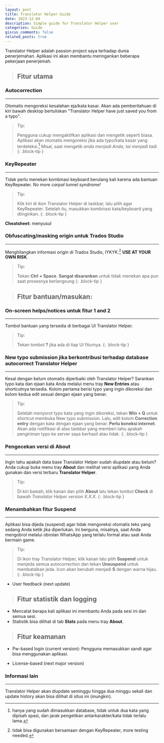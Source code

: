 ```yaml
---
layout: post
title: Translator Helper Guide
date: 2023-12-04
description: Simple guide for Translator Helper user
categories: Guide
giscus_comments: false
related_posts: true
---
```

Translator Helper adalah passion project saya terhadap dunia penerjemahan.
Aplikasi ini akan membantu meringankan beberapa pekerjaan penerjemah.


> ## Fitur utama

### Autocorrection
---
Otomatis mengoreksi kesalahan eja/kata kasar.
Akan ada pemberitahuan di kiri bawah desktop bertuliskan "Translator Helper have just saved you from a typo".

> Tip:
> 
> Pengguna cukup mengaktifkan aplikasi dan mengetik seperti biasa.
> Aplikasi akan otomatis mengoreksi jika ada typo/kata kasar yang terdeteksi.[^1]
> Misal, saat mengetik *anda menjadi Anda, tai menjadi tadi*.
{: .block-tip }

### KeyRepeater
---
Tidak perlu menekan kombinasi keyboard berulang kali karena ada bantuan KeyRepeater. *No more carpal tunnel syndrome!*

> Tip:
> 
> Klik kiri di ikon Translator Helper di taskbar, lalu pilih agar KeyRepeater.
> Setelah itu, masukkan kombinasi kata/keyboard yang diinginkan.
{: .block-tip }

**Cheatsheet:** menyusul

### Obfuscating/masking origin untuk Trados Studio
---
Menghilangkan informasi origin di Trados Studio, IYKYK.[^2] **USE AT YOUR OWN RISK**.

> Tip:
> 
> Tekan **Ctrl + Space**.
> **Sangat disarankan** untuk tidak menekan apa pun saat prosesnya berlangsung
{: .block-tip }  

> ## Fitur bantuan/masukan:

### On-screen helps/notices untuk fitur 1 and 2
---
Tombol bantuan yang tersedia di berbagai UI Translator Helper.

> Tip:
> 
> Tekan tombol **?** jika ada di tiap UI fiturnya.
{: .block-tip }

### New typo submission jika berkontribusi terhadap database autocorrect Translator Helper
---
Kesal dengan belum otomatis diperbaiki oleh Translator Helper?
Sarankan typo kata dan ejaan kata Anda melalui menu tray **New Entries** atau shortcutnya tersedia.
Kolom pertama berisi typo yang ingin dikoreksi dan kolom kedua edit sesuai dengan ejaan yang benar.

> Tip:
> 
> Setelah menyorot typo kata yang ingin dikoreksi, tekan **Win + Q** untuk shortcut membuka New typo submission.
> Lalu, edit kolom **Correction entry** dengan kata dengan ejaan yang benar.
> **Perlu koneksi internet**.
> Akan ada notifikasi di atas taskbar yang memberi tahu apakah pengiriman typo ke server saya berhasil atau tidak.
{: .block-tip }

### Pengecekan versi di About
---
Ingin tahu apakah data base Translator Helper sudah diupdate atau belum?
Anda cukup buka menu tray **About** dan melihat versi aplikasi yang Anda gunakan dan versi terbaru **Translator Helper**.

> Tip:
> 
> Di kiri bawah, klik kanan dan pilih **About** lalu tekan tombol **Check** di bawah *Translator Helper version X.X.X*.
{: .block-tip }

### Menambahkan fitur Suspend
---
Aplikasi bisa dijeda (suspend) agar tidak mengoreksi otomatis teks yang sedang Anda ketik jika diperlukan.
Ini berguna, misalnya, saat Anda mengobrol melalui obrolan WhatsApp yang terlalu formal atau saat Anda bermain game.

> Tip:
> 
> Di ikon tray Translator Helper, klik kanan lalu pilih **Suspend** untuk menjeda semua autocorrection dan tekan **Unsuspend** untuk membatalkan jeda.
> Icon akan berubah menjadi **S** dengan warna hijau.
{: .block-tip }

- User feedback (next update)

> ## Fitur statistik dan logging

- Mencatat berapa kali aplikasi ini membantu Anda pada sesi ini dan semua sesi.
- Statistik bisa dilihat di tab **Stats** pada menu tray **About**.

> ## Fitur keamanan

- Pw-based login (current version):
Pengguna memasukkan sandi agar bisa menggunakan aplikasi. 

- License-based (next major version)

### Informasi lain
---
Translator Helper akan diupdate seminggu hingga dua minggu sekali dan update history akan bisa dilihat di situs ini (mungkin).

[^1]: hanya yang sudah dimasukkan database, tidak untuk dua kata yang dipisah spasi, dan jarak pengetikan antarkarakter/kata tidak terlalu lama.
[^2]: tidak bisa digunakan bersamaan dengan KeyRepeater, more testing needed.
